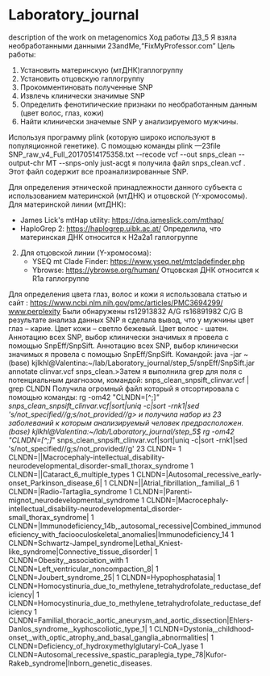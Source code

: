 # Laboratory_journal
description of the work on metagenomics
Ход работы ДЗ_5
Я взяла необработанными данными 23andMе,“FixMyProfessor.com”
Цель работы:
1. Установить материнскую (мтДНК)гаплогруппу
2. Установить отцовскую гаплогруппу
3. Прокомментиновать полученные SNP
4. Извлечь клинически значимые SNP
5. Определить фенотипические признаки по необработанным данным (цвет волос, глаз, кожи)
6. Найти клинически значемые SNP у анализируемого мужчины.

Используя программу plink (которую широко используют в популяционной генетике). С помощью команды
plink —23file SNP_raw_v4_Full_20170514175358.txt --recode vcf --out snps_clean --output-chr MT --snps-only just-acgt
я получила файл  snps_clean.vcf . Этот файл содержит все проанализированные SNP.

 Для определения этнической принадлежности данного субъекта с использованием материнской (мтДНК) и отцовской (Y-хромосомы). Для материнской линии (мтДНК):
   - James Lick's mtHap utility: https://dna.jameslick.com/mthap/
   - HaploGrep 2: https://haplogrep.uibk.ac.at/
Определила, что материнская ДНК относится к H2a2a1 гаплогруппе
2. Для отцовской линии (Y-хромосома):
   - YSEQ mt Clade Finder: https://www.yseq.net/mtcladefinder.php
   - Ybrowse: https://ybrowse.org/human/
Отцовская ДНК относится к R1a гаплогруппе

Для определения цвета глаз, волос и кожи я использовала статью и сайт :
https://www.ncbi.nlm.nih.gov/pmc/articles/PMC3694299/
www.perplexity
Были обнаружены
rs12913832 A/G
rs16891982 C/G
В результате анализа данных SNP я сделала вывод, что у мужчины цвет глаз – карие. Цвет кожи – светло бежевый. Цвет волос - шатен. Аннотацию всех SNP, выбор клинически значимых я провела с помощью SnpEff/SnpSift.
Аннотацию всех SNP, выбор клинически значимых я провела с помощью SnpEff/SnpSift.
Командой:
java -jar ~(base) kjlkhl@Valentina:~/lab/Laboratory_journal/step_5/snpEff/SnpSift.jar annotate clinvar.vcf  snps_clean.>Затем я выполнила grep для поля с потенциальным диагнозом, командой:
snps_clean_snpsift_clinvar.vcf | grep CLNDN
Получила огромный файл который я отсортировала с помощью команды:
rg -om42 "CLNDN=[^;]*" snps_clean_snpsift_clinvar.vcf|sort|uniq -c|sort -rnk1|sed 's/not_specified//g;s/not_provided//g>
и получила набор из 23 заболеваний к которым анализируемый человек предрасположен.
(base) kjlkhl@Valentina:~/lab/Laboratory_journal/step_5$ rg -om42 "CLNDN=[^;]*" snps_clean_snpsift_clinvar.vcf|sort|uniq -c|sort -rnk1|sed 's/not_specified//g;s/not_provided//g'
23 CLNDN=
      1 CLNDN=||Macrocephaly-intellectual_disability-neurodevelopmental_disorder-small_thorax_syndrome
      1 CLNDN=||Cataract_6_multiple_types
      1 CLNDN=|Autosomal_recessive_early-onset_Parkinson_disease_6|
      1 CLNDN=||Atrial_fibrillation,_familial,_6
      1 CLNDN=|Radio-Tartaglia_syndrome
      1 CLNDN=|Parenti-mignot_neurodevelopmental_syndrome
      1 CLNDN=|Macrocephaly-intellectual_disability-neurodevelopmental_disorder-small_thorax_syndrome|
      1 CLNDN=|Immunodeficiency_14b,_autosomal_recessive|Combined_immunodeficiency_with_faciooculoskeletal_anomalies|Immunodeficiency_14
      1 CLNDN=Schwartz-Jampel_syndrome|Lethal_Kniest-like_syndrome|Connective_tissue_disorder|
      1 CLNDN=Obesity,_association_with
      1 CLNDN=Left_ventricular_noncompaction_8|
      1 CLNDN=Joubert_syndrome_25|
      1 CLNDN=Hypophosphatasia|
      1 CLNDN=Homocystinuria_due_to_methylene_tetrahydrofolate_reductase_deficiency|
      1 CLNDN=Homocystinuria_due_to_methylene_tetrahydrofolate_reductase_deficiency
      1 CLNDN=Familial_thoracic_aortic_aneurysm_and_aortic_dissection|Ehlers-Danlos_syndrome,_kyphoscoliotic_type_1|
      1 CLNDN=Dystonia,_childhood-onset,_with_optic_atrophy_and_basal_ganglia_abnormalities|
      1 CLNDN=Deficiency_of_hydroxymethylglutaryl-CoA_lyase
      1 CLNDN=Autosomal_recessive_spastic_paraplegia_type_78|Kufor-Rakeb_syndrome|Inborn_genetic_diseases. 




